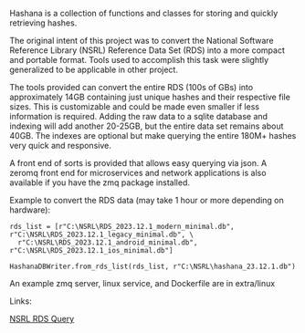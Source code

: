 Hashana is a collection of functions and classes for storing and quickly retrieving hashes.

The original intent of this project was to convert the National Software Reference Library (NSRL) Reference Data Set (RDS) into a more compact and portable format. Tools used to accomplish this task were slightly generalized to be applicable in other project.

The tools provided can convert the entire RDS (100s of GBs) into approximately 14GB containing just unique hashes and their respective file sizes. This is customizable and could be made even smaller if less information is required. Adding the raw data to a sqlite database and indexing will add another 20-25GB, but the entire data set remains about 40GB. The indexes are optional but make querying the entire 180M+ hashes very quick and responsive.

A front end of sorts is provided that allows easy querying via json. A zeromq front end for microservices and network applications is also available if you have the zmq package installed.


Example to convert the RDS data (may take 1 hour or more depending on hardware):

```
rds_list = [r"C:\NSRL\RDS_2023.12.1_modern_minimal.db", r"C:\NSRL\RDS_2023.12.1_legacy_minimal.db", \
  r"C:\NSRL\RDS_2023.12.1_android_minimal.db", r"C:\NSRL\RDS_2023.12.1_ios_minimal.db"]

HashanaDBWriter.from_rds_list(rds_list, r"C:\NSRL\hashana_23.12.1.db")
```

An example zmq server, linux service, and Dockerfile are in extra/linux

Links:

[NSRL RDS Query](https://www.nist.gov/itl/ssd/software-quality-group/national-software-reference-library-nsrl/nsrl-download/rds-query)
